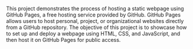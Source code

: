 This project demonstrates the process of hosting a static webpage using GitHub Pages, a free hosting service provided by GitHub. GitHub Pages allows users to host personal, project, or organizational websites directly from a GitHub repository. The objective of this project is to showcase how to set up and deploy a webpage using HTML, CSS, and JavaScript, and then host it on GitHub Pages for public access.
